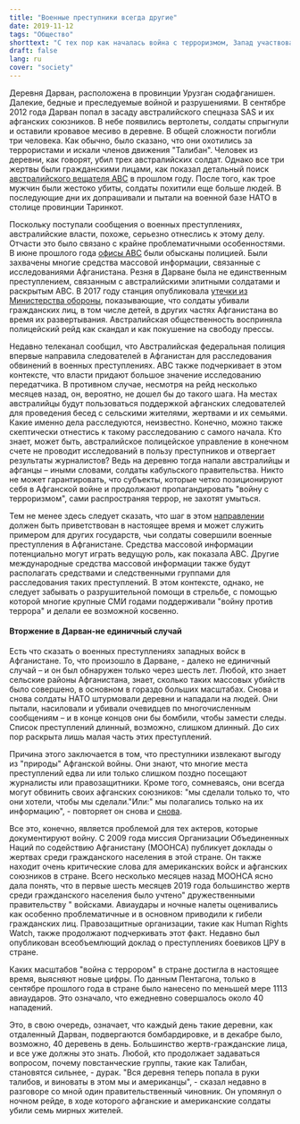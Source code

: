 ```yaml
---
title: "Военные преступники всегда другие"
date: 2019-11-12
tags: "Общество"
shorttext: "С тех пор как началась война с терроризмом, Запад участвовал в многочисленных военных преступлениях. Этого никогда не случится."
draft: false
lang: ru
cover: "society"
---
```


Деревня Дарван, расположена в провинции Урузган сюдафганишен. Далекие, бедные и преследуемые войной и разрушениями. В сентябре 2012 года Дарван попал в засаду австралийского спецназа SAS и их афганских союзников. В небе появились вертолеты, солдаты спрыгнули и оставили кровавое месиво в деревне. В общей сложности погибли три человека. Как обычно, было сказано, что они охотились за террористами и искали членов движения "Талибан". Человек из деревни, как говорят, убил трех австралийских солдат. Однако все три жертвы были гражданскими лицами, как показал детальный поиск [австралийского вещателя ABC](https://www.abc.net.au/news/2018-06-10/death-in-darwan/9813304 "Death in Darwan") в прошлом году. После того, как трое мужчин были жестоко убиты, солдаты похитили еще больше людей. В последующие дни их допрашивали и пытали на военной базе НАТО в столице провинции Таринкот.

Поскольку поступали сообщения о военных преступлениях, австралийские власти, похоже, серьезно отнеслись к этому делу. Отчасти это было связано с крайне проблематичными особенностями. В июне прошлого года [офисы ABC](https://www.aljazeera.com/news/2019/06/australia-police-raid-abc-headquarters-afghanistan-stories-190605052649208.html "Australia: Police raid ABC headquarters over Afghanistan stories") были обысканы полицией. Были захвачены многие средства массовой информации, связанные с исследованиями Афганистана. Резня в Дарване была не единственным преступлением, связанным с австралийскими элитными солдатами и раскрытым ABC. В 2017 году станция опубликовала [утечки из Министерства обороны](https://www.abc.net.au/news/2017-07-11/killings-of-unarmed-afghans-by-australian-special-forces/8466642 "The Afghan Files"), показывающие, что солдаты убивали гражданских лиц, в том числе детей, в других частях Афганистана во время их развертывания. Австралийская общественность восприняла полицейский рейд как скандал и как покушение на свободу прессы.

Недавно телеканал сообщил, что Австралийская федеральная полиция впервые направила следователей в Афганистан для расследования обвинений в военных преступлениях. ABC также подчеркивает в этом контексте, что власти придают большое значение исследованию передатчика. В противном случае, несмотря на рейд несколько месяцев назад, он, вероятно, не дошел бы до такого шага. На местах австралийцы будут пользоваться поддержкой афганских следователей для проведения бесед с сельскими жителями, жертвами и их семьями. Какие именно дела расследуются, неизвестно. Конечно, можно также скептически отнестись к такому расследованию с самого начала. Кто знает, может быть, австралийское полицейское управление в конечном счете не проводит исследований в пользу преступников и отвергает результаты журналистов? Ведь на деревню тогда напали австралийцы и афганцы – иными словами, солдаты кабульского правительства. Никто не может гарантировать, что субъекты, которые четко позиционируют себя в Афганской войне и продолжают пропагандировать "войну с терроризмом", сами распространяя террор, не захотят умыться.

Тем не менее здесь следует сказать, что шаг в этом [направлении](https://www.abc.net.au/news/2019-09-20/afp-travels-to-afghanistan-to-investigate-alleged-war-crimes/11527426 "Australian Federal Police fly to Afghanistan to investigate alleged Australian war crimes") должен быть приветствован в настоящее время и может служить примером для других государств, чьи солдаты совершили военные преступления в Афганистане. Средства массовой информации потенциально могут играть ведущую роль, как показала ABC. Другие международные средства массовой информации также будут располагать средствами и следственными группами для расследования таких преступлений. В этом контексте, однако, не следует забывать о разрушительной помощи в стрельбе, с помощью которой многие крупные СМИ годами поддерживали "войну против террора" и делали ее возможной косвенно.

#### Вторжение в Дарван-не единичный случай

Есть что сказать о военных преступлениях западных войск в Афганистане. То, что произошло в Дарване, - далеко не единичный случай – и он был обнаружен только через шесть лет. Любой, кто знает сельские районы Афганистана, знает, сколько таких массовых убийств было совершено, в основном в гораздо больших масштабах. Снова и снова солдаты НАТО штурмовали деревни и нападали на людей. Они пытали, насиловали и убивали очевидцев по многочисленным сообщениям – и в конце концов они бы бомбили, чтобы замести следы. Список преступлений длинный, возможно, слишком длинный. До сих пор раскрыта лишь малая часть этих преступлений.

Причина этого заключается в том, что преступники извлекают выгоду из "природы" Афганской войны. Они знают, что многие места преступлений едва ли или только слишком поздно посещают журналисты или правозащитники. Кроме того, сомневаясь, они всегда могут обвинить своих афганских союзников: "мы сделали только то, что они хотели, чтобы мы сделали."Или:" мы полагались только на их информацию", - повторяет он снова и [снова](https://www.aljazeera.com/amp/news/2019/10/cia-backed-afghan-forces-possibly-committing-war-crimes-hrw-191030185021910.html?__twitter_impression=true "CIA-backed Afghan forces possibly committing war crimes: HRW").

Все это, конечно, является проблемой для тех актеров, которые документируют войну. С 2009 года миссия Организации Объединенных Наций по содействию Афганистану (МООНСА) публикует доклады о жертвах среди гражданского населения в этой стране. Он также находит очень критические слова для американских войск и афганских союзников в стране. Всего несколько месяцев назад МООНСА ясно дала понять, что в первые шесть месяцев 2019 года большинство жертв среди гражданского населения было учтено" дружественными правительству " войсками. Авиаудары и ночные налеты оценивались как особенно проблематичные и в основном приводили к гибели гражданских лиц. Правозащитные организации, такие как Human Rights Watch, также продолжают подчеркивать этот факт. Недавно был опубликован всеобъемлющий доклад о преступлениях боевиков ЦРУ в стране.

Каких масштабов "война с террором" в стране достигла в настоящее время, выясняют новые цифры. По данным Пентагона, только в сентябре прошлого года в стране было нанесено по меньшей мере 1113 авиаударов. Это означало, что ежедневно совершалось около 40 нападений.

Это, в свою очередь, означает, что каждый день такие деревни, как отдаленный Дарван, подвергаются бомбардировке, и в декабре было, возможно, 40 деревень в день. Большинство жертв-гражданские лица, и все уже должны это знать. Любой, кто продолжает задаваться вопросом, почему повстанческие группы, такие как Талибан, становятся сильнее, - дурак. "Вся деревня теперь попала в руки талибов, и виноваты в этом мы и американцы", - сказал недавно в разговоре со мной один правительственный чиновник. Он упомянул о ночном рейде, в ходе которого афганские и американские солдаты убили семь мирных жителей.
